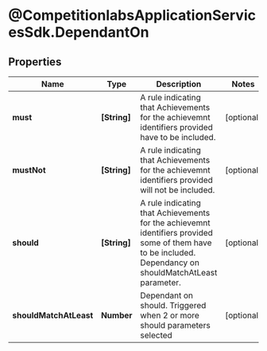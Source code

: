 # @CompetitionlabsApplicationServicesSdk.DependantOn

## Properties

Name | Type | Description | Notes
------------ | ------------- | ------------- | -------------
**must** | **[String]** | A rule indicating that Achievements for the achievemnt identifiers provided have to be included. | [optional] 
**mustNot** | **[String]** | A rule indicating that Achievements for the achievemnt identifiers provided will not be included. | [optional] 
**should** | **[String]** | A rule indicating that Achievements for the achievemnt identifiers provided some of them have to be included. Dependancy on shouldMatchAtLeast parameter. | [optional] 
**shouldMatchAtLeast** | **Number** | Dependant on should. Triggered when 2 or more should parameters selected | [optional] 


